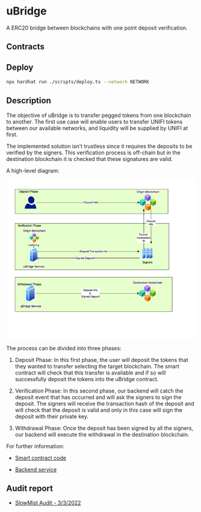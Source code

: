 # uBridge

A ERC20 bridge between blockchains with one point deposit verification.

## Contracts

## Deploy

```sh
npx hardhat run ./scripts/deploy.ts --network NETWORK
```

## Description

The objective of uBridge is to transfer pegged tokens from one blockchain to another. The first use case will enable users to transfer UNIFI tokens between our available networks, and liquidity will be supplied by UNIFI at first.

The implemented solution isn’t trustless since it requires the deposits to be verified by the signers. This verification process is off-chain but in the destination blockchain it is checked that these signatures are valid.

A high-level diagram:

![A high-level diagram](https://github.com/unifiprotocol/ubridge/blob/master/assets/uBridgeDepositFlowchart.png?raw=true)

The process can be divided into three phases:

1. Deposit Phase: In this first phase, the user will deposit the tokens that they wanted to transfer selecting the target blockchain. The smart contract will check that this transfer is available and if so will successfully deposit the tokens into the uBridge contract.

2. Verification Phase: In this second phase, our backend will catch the deposit event that has occurred and will ask the signers to sign the deposit. The signers will receive the transaction hash of the deposit and will check that the deposit is valid and only in this case will sign the deposit with their private key.

3. Withdrawal Phase: Once the deposit has been signed by all the signers, our backend will execute the withdrawal in the destination blockchain.

For further information:

- [Smart contract code](https://github.com/unifiprotocol/ubridge/blob/master/contracts/UBridge.sol)

- [Backend service](https://github.com/unifiprotocol/ubridge-service)

## Audit report

- [SlowMist Audit - 3/3/2022](https://github.com/unifiprotocol/ubridge/blob/master/SlowMist%20Audit%20Report%20-%20Bridge.pdf)
